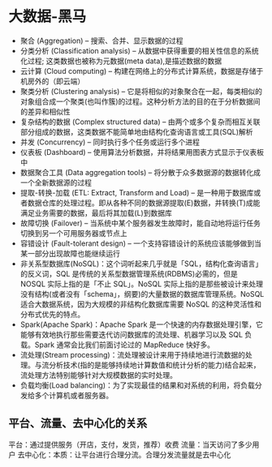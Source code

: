 # 大数据-黑马

* 聚合 \(Aggregation\) – 搜索、合并、显示数据的过程
* 分类分析 \(Classification analysis\) – 从数据中获得重要的相关性信息的系统化过程; 这类数据也被称为元数据\(meta data\),是描述数据的数据
* 云计算 \(Cloud computing\) – 构建在网络上的分布式计算系统，数据是存储于机房外的（即云端）
* 聚类分析 \(Clustering analysis\) – 它是将相似的对象聚合在一起，每类相似的对象组合成一个聚类\(也叫作簇\)的过程。这种分析方法的目的在于分析数据间的差异和相似性
* 复杂结构的数据 \(Complex structured data\) – 由两个或多个复杂而相互关联部分组成的数据，这类数据不能简单地由结构化查询语言或工具\(SQL\)解析
* 并发 \(Concurrency\) – 同时执行多个任务或运行多个进程
* 仪表板 \(Dashboard\) – 使用算法分析数据，并将结果用图表方式显示于仪表板中
* 数据聚合工具 \(Data aggregation tools\) – 将分散于众多数据源的数据转化成一个全新数据源的过程
* 提取-转换-加载 \(ETL: Extract, Transform and Load\) – 是一种用于数据库或者数据仓库的处理过程。即从各种不同的数据源提取\(E\)数据，并转换\(T\)成能满足业务需要的数据，最后将其加载\(L\)到数据库
* 故障切换 \(Failover\) – 当系统中某个服务器发生故障时，能自动地将运行任务切换到另一个可用服务器或节点上
* 容错设计 \(Fault-tolerant design\) – 一个支持容错设计的系统应该能够做到当某一部分出现故障也能继续运行
* 非关系型数据库\(NoSQL\)：这个词听起来几乎就是「SQL，结构化查询语言」的反义词，SQL 是传统的关系型数据管理系统\(RDBMS\)必需的，但是  NOSQL 实际上指的是「不止 SQL」。NoSQL   实际上指的是那些被设计来处理没有结构\(或者没有「schema」，纲要\)的大量数据的数据库管理系统。NoSQL 适合大数据系统，因为大规模的非结构化数据库需要  NoSQL 的这种灵活性和分布式优先的特点。
* Spark\(Apache Spark\)：Apache Spark  是一个快速的内存数据处理引擎，它能够有效地执行那些需要迭代访问数据库的流处理、机器学习以及 SQL 负载。Spark 通常会比我们前面讨论过的  MapReduce 快好多。
* 流处理\(Stream  processing\)：流处理被设计来用于持续地进行流数据的处理。与流分析技术\(指的是能够持续地计算数值和统计分析的能力\)结合起来，流处理方法特别能够针对大规模数据的实时处理。
* 负载均衡\(Load balancing\)：为了实现最佳的结果和对系统的利用，将负载分发给多个计算机或者服务器。

## 平台、流量、去中心化的关系

平台：通过提供服务（开店，支付，发货，推荐）收费 流量：当天访问了多少用户 去中心化：本质：让平台进行合理分流。合理分发流量就是去中心化

